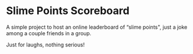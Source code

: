 # Slime Points Scoreboard 

A simple project to host an online leaderboard of “slime points", just a joke among a couple friends in a group.

Just for laughs, nothing serious!
